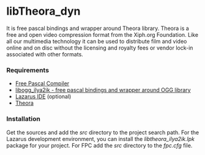 libTheora_dyn
===================

It is free pascal bindings and wrapper around Theora library. Theora is a free and open video compression format from the Xiph.org Foundation. Like all our multimedia technology it can be used to distribute film and video online and on disc without the licensing and royalty fees or vendor lock-in associated with other formats. 

 
### Requirements

* [Free Pascal Compiler](http://freepascal.org)
* [libogg_ilya2ik - free pascal bindings and wrapper around OGG library](https://github.com/iLya2IK/libOGG_litedyn)
* [Lazarus IDE](http://www.lazarus.freepascal.org/) (optional)
* [Theora](https://www.theora.org/)


### Installation

Get the sources and add the *src* directory to the project search path. For the Lazarus development environment, you can install the *libtheora_ilya2ik.lpk* package for your project. For FPC add the *src* directory to the *fpc.cfg* file.
